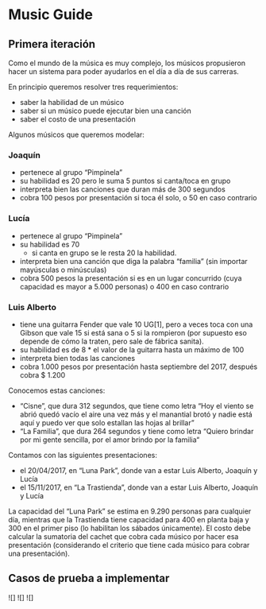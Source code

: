 # Music Guide
## Primera iteración
Como el mundo de la música es muy complejo, los músicos propusieron hacer un sistema para poder ayudarlos en el día a día de sus carreras. 

En principio queremos resolver tres requerimientos:
* saber la habilidad de un músico
* saber si un músico puede ejecutar bien una canción
* saber el costo de una presentación

Algunos músicos que queremos modelar:

### Joaquín
* pertenece al grupo “Pimpinela”
* su habilidad es 20 pero le suma 5 puntos si canta/toca en grupo
* interpreta bien las canciones que duran más de 300 segundos
* cobra 100 pesos por presentación si toca él solo, o 50 en caso contrario

### Lucía
* pertenece al grupo “Pimpinela”
* su habilidad es 70
   * si canta en grupo se le resta 20 la habilidad.
* interpreta bien una canción que diga la palabra “familia” (sin importar mayúsculas o minúsculas)
* cobra 500 pesos la presentación si es en un lugar concurrido (cuya capacidad es mayor a 5.000 personas) o 400 en caso contrario

### Luis Alberto
* tiene una guitarra Fender que vale 10 UG[1], pero a veces toca con una Gibson que vale 15 si está sana o 5 si la rompieron (por supuesto eso depende de cómo la traten, pero sale de fábrica sanita).
* su habilidad es de 8 * el valor de la guitarra hasta un máximo de 100
* interpreta bien todas las canciones
* cobra 1.000 pesos por presentación hasta septiembre del 2017, después cobra $ 1.200


Conocemos estas canciones:
* “Cisne”, que dura 312 segundos, que tiene como letra “Hoy el viento se abrió quedó vacío el aire una vez más y el manantial brotó y nadie está aquí y puedo ver que solo estallan las hojas al brillar”
* “La Familia”, que dura 264 segundos y tiene como letra “Quiero brindar por mi gente sencilla, por el amor brindo por la familia“


Contamos con las siguientes presentaciones:
* el 20/04/2017, en “Luna Park”, donde van a estar Luis Alberto, Joaquín y Lucía
* el 15/11/2017, en “La Trastienda”, donde van a estar Luis Alberto, Joaquín y Lucía


La capacidad del “Luna Park” se estima en 9.290 personas para cualquier día, mientras que la Trastienda tiene capacidad para 400 en planta baja y 300 en el primer piso (lo habilitan los sábados únicamente).
El costo debe calcular la sumatoria del cachet que cobra cada músico por hacer esa presentación (considerando el criterio que tiene cada músico para cobrar una presentación).

## Casos de prueba a implementar

![]
![]
![]
